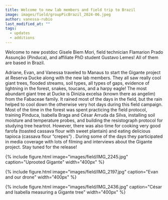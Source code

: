 ```yaml
---
title: Welcome to new lab members and field trip to Brazil
image: images/field/groupPicBrazil_2024-06.jpeg
author: vanessa-rubio
last_modified_at: ""
tags:
  - updates
  - additions
---
```


<!-- excerpt start -->
Welcome to new postdoc Gisele Biem Mori, field technician Flamarion Prado Assunção (Pinduca), and affiliate PhD student Gustavo Lemes! All of them are based in Brazil.
<!-- excerpt end -->

Adriane, Evan, and Vanessa traveled to Manaus to start the Gigante project at Reserva Ducke along with the new lab members. They all saw really cool giant trees, flooded streams, 
soil types, all types of gaps, evidence of lightning in the forest, snakes, toucans, and a harpy eagle! The most abundant giant tree at Ducke is Dinizia excelsa (known there as angelim) 
from the Fabaceae family. It rained most of the days in the field, but the rain helped to cool down the otherwise very hot days during this field campaign.  Most of the time in the forest
was spent practicing the field protocol, training Pinduca, Isabella Braga and César Arruda da Silva, installing soil moisture and temperature probes, and building the resistograph protocol 
for studying tree heartrot. However, there was also time for cooking very good farofa (toasted cassava flour with sweet plantain) and eating delicious tapioca (cassava flour “crepes”) . 
During some of the days they participated in media coverage with lots of filming and interviews about the Gigante project. Stay tuned for the release!

{%
    include figure.html
    image="images/field/IMG_2245.jpg"
    caption="Uprooted Gigante"
    width="400px"
%}

{%
    include figure.html
    image="images/field/IMG_2197.jpg"
    caption="Evan and our drone"
    width="400px"
%}

{%
    include figure.html
    image="images/field/IMG_2436.jpg"
    caption="César and Isabella measuring a Gigante tree"
    width="400px"
%}
